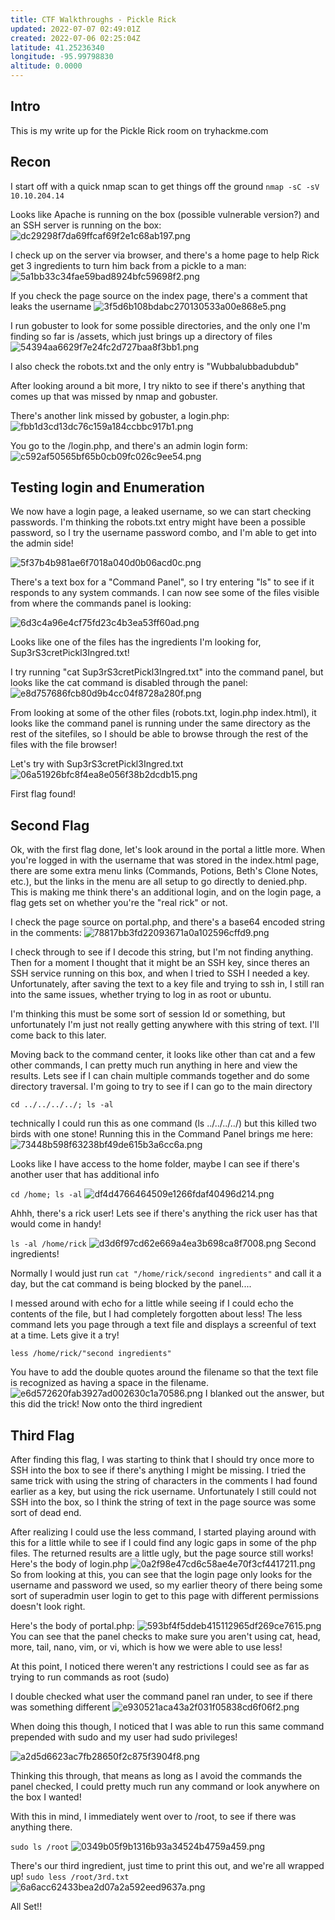```yaml
---
title: CTF Walkthroughs - Pickle Rick
updated: 2022-07-07 02:49:01Z
created: 2022-07-06 02:25:04Z
latitude: 41.25236340
longitude: -95.99798830
altitude: 0.0000
---
```


## Intro

This is my write up for the Pickle Rick room on tryhackme.com

## Recon

I start off with a quick nmap scan to get things off the ground
`nmap -sC -sV 10.10.204.14`

Looks like Apache is running on the box (possible vulnerable version?) and an SSH server is running on the box:
![dc29298f7da69ffcaf69f2e1c68ab197.png](./_resources/dc29298f7da69ffcaf69f2e1c68ab197.png)

I check up on the server via browser, and there's a home page to help Rick get 3 ingredients to turn him back from a pickle to a man:
![5a1bb33c34fae59bad8924bfc59698f2.png](./_resources/5a1bb33c34fae59bad8924bfc59698f2.png)

If you check the page source on the index page, there's a comment that leaks the username
![3f5d6b108bdabc270130533a00e868e5.png](./_resources/3f5d6b108bdabc270130533a00e868e5.png)

I run gobuster to look for some possible directories, and the only one I'm finding so far is /assets, which just brings up a directory of files
![54394aa6629f7e24fc2d727baa8f3bb1.png](./_resources/54394aa6629f7e24fc2d727baa8f3bb1.png)

I also check the robots.txt and the only entry is
"Wubbalubbadubdub"

After looking around a bit more, I try nikto to see if there's anything that comes up that was missed by nmap and gobuster.

There's another link missed by gobuster, a login.php:
![fbb1d3cd13dc76c159a184ccbbc917b1.png](./_resources/fbb1d3cd13dc76c159a184ccbbc917b1.png)

You go to the /login.php, and there's an admin login form:
![c592af50565bf65b0cb09fc026c9ee54.png](./_resources/c592af50565bf65b0cb09fc026c9ee54.png)

## Testing login and Enumeration

We now have a login page, a leaked username, so we can start checking passwords. I'm thinking the robots.txt entry might have been a possible password, so I try the username password combo, and I'm able to get into the admin side!

![5f37b4b981ae6f7018a040d0b06acd0c.png](./_resources/5f37b4b981ae6f7018a040d0b06acd0c.png)

There's a text box for a "Command Panel", so I try entering "ls" to see if it responds to any system commands. I can now see some of the files visible from where the commands panel is looking:

![6d3c4a96e4cf75fd23c4b3ea53ff60ad.png](./_resources/6d3c4a96e4cf75fd23c4b3ea53ff60ad.png)

Looks like one of the files has the ingredients I'm looking for, Sup3rS3cretPickl3Ingred.txt!

I try running "cat Sup3rS3cretPickl3Ingred.txt" into the command panel, but looks like the cat command is disabled through the panel:
![e8d757686fcb80d9b4cc04f8728a280f.png](./_resources/e8d757686fcb80d9b4cc04f8728a280f.png)

From looking at some of the other files (robots.txt, login.php index.html), it looks like the command panel is running under the same directory as the rest of the sitefiles, so I should be able to browse through the rest of the files with the file browser!

Let's try with Sup3rS3cretPickl3Ingred.txt
![06a51926bfc8f4ea8e056f38b2dcdb15.png](./_resources/06a51926bfc8f4ea8e056f38b2dcdb15.png)

First flag found!

## Second Flag

Ok, with the first flag done, let's look around in the portal a little more.
When you're logged in with the username that was stored in the index.html page, there are some extra menu links (Commands, Potions, Beth's Clone Notes, etc.), but the links in the menu are all setup to go directly to denied.php. This is making me think there's an additional login, and on the login page, a flag gets set on whether you're the "real rick" or not.

I check the page source on portal.php, and there's a base64 encoded string in the comments:
![78817bb3fd22093671a0a102596cffd9.png](./_resources/78817bb3fd22093671a0a102596cffd9.png)

I check through to see if I decode this string, but I'm not finding anything. Then for a moment I thought that it might be an SSH key, since theres an SSH service running on this box, and when I tried to SSH I needed a key. Unfortunately, after saving the text to a key file and trying to ssh in, I still ran into the same issues, whether trying to log in as root or ubuntu.

I'm thinking this must be some sort of session Id or something, but unfortunately I'm just not really getting anywhere with this string of text. I'll come back to this later.

Moving back to the command center, it looks like other than cat and a few other commands, I can pretty much run anything in here and view the results. Lets see if I can chain multiple commands together and do some directory traversal. I'm going to try to see if I can go to the main directory

`cd ../../../../; ls -al`

technically I could run this as one command (ls ../../../../) but this killed two birds with one stone! Running this in the Command Panel brings me here:
![73448b598f63238bf49de615b3a6cc6a.png](./_resources/73448b598f63238bf49de615b3a6cc6a.png)

Looks like I have access to the home folder, maybe I can see if there's another user that has additional info

`cd /home; ls -al`
![df4d4766464509e1266fdaf40496d214.png](./_resources/df4d4766464509e1266fdaf40496d214.png)

Ahhh, there's a rick user! Lets see if there's anything the rick user has that would come in handy!

`ls -al /home/rick`
![d3d6f97cd62e669a4ea3b698ca8f7008.png](./_resources/d3d6f97cd62e669a4ea3b698ca8f7008.png)
Second ingredients!

Normally I would just run `cat "/home/rick/second ingredients"` and call it a day, but the cat command is being blocked by the panel....

I messed around with echo for a little while seeing if I could echo the contents of the file, but I had completely forgotten about less! The less command lets you page through a text file and displays a screenful of text at a time. Lets give it a try!

`less /home/rick/"second ingredients"`

You have to add the double quotes around the filename so that the text file is recognized as having a space in the filename.
![e6d572620fab3927ad002630c1a70586.png](./_resources/e6d572620fab3927ad002630c1a70586.png)
I blanked out the answer, but this did the trick! Now onto the third ingredient

## Third Flag

After finding this flag, I was starting to think that I should try once more to SSH into the box to see if there's anything I might be missing. I tried the same trick with using the string of characters in the comments I had found earlier as a key, but using the rick username. Unfortunately I still could not SSH into the box, so I think the string of text in the page source was some sort of dead end.

After realizing I could use the less command, I started playing around with this for a little while to see if I could find any logic gaps in some of the php files. The returned results are a little ugly, but the page source still works!
Here's the body of login.php
![0a2f98e47cd6c58ae4e70f3cf4417211.png](./_resources/0a2f98e47cd6c58ae4e70f3cf4417211.png)
So from looking at this, you can see that the login page only looks for the username and password we used, so my earlier theory of there being some sort of superadmin user login to get to this page with different permissions doesn't look right.

Here's the body of portal.php:
![593bf4f5ddeb415112965df269ce7615.png](./_resources/593bf4f5ddeb415112965df269ce7615.png)
You can see that the panel checks to make sure you aren't using cat, head, more, tail, nano, vim, or vi, which is how we were able to use less!

At this point, I noticed there weren't any restrictions I could see as far as trying to run commands as root (sudo)

I double checked what user the command panel ran under, to see if there was something different
![e930521aca43a2f031f05838cd6f06f2.png](./_resources/e930521aca43a2f031f05838cd6f06f2.png)

When doing this though, I noticed that I was able to run this same command prepended with sudo and my user had sudo privileges!

![a2d5d6623ac7fb28650f2c875f3904f8.png](./_resources/a2d5d6623ac7fb28650f2c875f3904f8.png)

Thinking this through, that means as long as I avoid the commands the panel checked, I could pretty much run any command or look anywhere on the box I wanted!

With this in mind, I immediately went over to /root, to see if there was anything there.

`sudo ls /root`
![0349b05f9b1316b93a34524b4759a459.png](./_resources/0349b05f9b1316b93a34524b4759a459.png)

There's our third ingredient, just time to print this out, and we're all wrapped up!
`sudo less /root/3rd.txt`
![6a6acc62433bea2d07a2a592eed9637a.png](./_resources/6a6acc62433bea2d07a2a592eed9637a.png)

All Set!!
